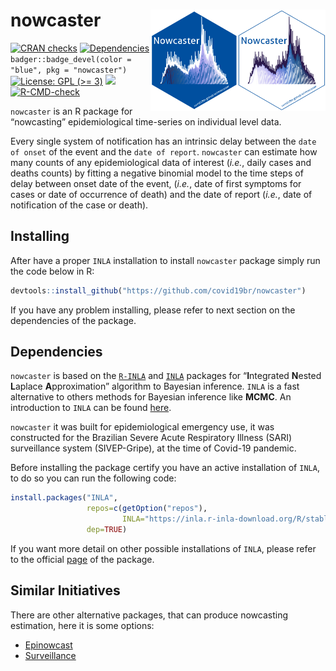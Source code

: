 
# nowcaster <a href='https://github.com/covid19br/nowcaster'><img src='man/figures/nowcaster.png' align="right" width="140" /></a> <a href='https://github.com/covid19br/nowcaster'><img src='man/figures/nowcaster_rev.png' align="right" width="140" /></a>

<!-- badges: start -->

[![CRAN
checks](https://badges.cranchecks.info/summary/nowcaster.svg)](https://cran.r-project.org/web/checks/check_results_nowcaster.html)
[![Dependencies](https://tinyverse.netlify.com/badge/nowcaster)](https://cran.r-project.org/package=nowcaster)
`badger::badge_devel(color = "blue", pkg = "nowcaster")` [![License: GPL
(\>=
3)](https://img.shields.io/badge/license-GPL%20(%3E=%203)-blue.svg)](https://github.com/covid19br/nowcaster/blob/main/LICENSE.md)
[![](https://img.shields.io/badge/lifecycle-experimental-orange.svg)](https://lifecycle.r-lib.org/articles/stages.html#experimental)
[![R-CMD-check](https://github.com/covid19br/nowcaster/actions/workflows/R-CMD-check.yaml/badge.svg)](https://github.com/covid19br/nowcaster/actions/workflows/R-CMD-check.yaml)
<!-- badges: end -->

`nowcaster` is an R package for “nowcasting” epidemiological time-series
on individual level data.

Every single system of notification has an intrinsic delay between the
`date of onset` of the event and the `date of report`. `nowcaster` can
estimate how many counts of any epidemiological data of interest
(*i.e.*, daily cases and deaths counts) by fitting a negative binomial
model to the time steps of delay between onset date of the event,
(*i.e.*, date of first symptoms for cases or date of occurrence of
death) and the date of report (*i.e.*, date of notification of the case
or death).

## Installing

After have a proper `INLA` installation to install `nowcaster` package
simply run the code below in R:

``` r
devtools::install_github("https://github.com/covid19br/nowcaster")
```

If you have any problem installing, please refer to next section on the
dependencies of the package.

## Dependencies

`nowcaster` is based on the
[`R-INLA`](https://www.r-inla.org/download-install) and
[`INLA`](https://inla.r-inla-download.org/r-inla.org/doc/inla-manual/inla-manual.pdf)
packages for “**I**ntegrated **N**ested **L**aplace **A**pproximation”
algorithm to Bayesian inference. `INLA` is a fast alternative to others
methods for Bayesian inference like **MCMC**. An introduction to `INLA`
can be found
[here](https://becarioprecario.bitbucket.io/inla-gitbook/index.html).

`nowcaster` it was built for epidemiological emergency use, it was
constructed for the Brazilian Severe Acute Respiratory Illness (SARI)
surveillance system (SIVEP-Gripe), at the time of Covid-19 pandemic.

Before installing the package certify you have an active installation of
`INLA`, to do so you can run the following code:

``` r
install.packages("INLA",
                 repos=c(getOption("repos"),
                         INLA="https://inla.r-inla-download.org/R/stable"), 
                 dep=TRUE)
```

If you want more detail on other possible installations of `INLA`,
please refer to the official
[page](https://www.r-inla.org/download-install) of the package.

## Similar Initiatives

There are other alternative packages, that can produce nowcasting
estimation, here it is some options:

- [Epinowcast](https://package.epinowcast.org/)
- [Surveillance](https://surveillance.r-forge.r-project.org/pkgdown/index.html)
